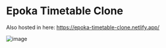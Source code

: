 # Epoka Timetable Clone

Also hosted in here: https://epoka-timetable-clone.netlify.app/

![image](https://user-images.githubusercontent.com/117307377/199575355-25d4eb42-1633-4862-aa5a-a4d1016787c6.png)

